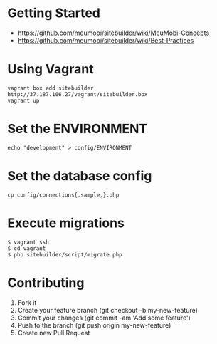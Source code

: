 Getting Started
===============

- https://github.com/meumobi/sitebuilder/wiki/MeuMobi-Concepts
- https://github.com/meumobi/sitebuilder/wiki/Best-Practices

Using Vagrant
=============

```
vagrant box add sitebuilder http://37.187.106.27/vagrant/sitebuilder.box
vagrant up
```

Set the ENVIRONMENT
===================

```
echo "development" > config/ENVIRONMENT
```

Set the database config
=======================

```
cp config/connections{.sample,}.php
```

Execute migrations
==================

```
$ vagrant ssh
$ cd vagrant
$ php sitebuilder/script/migrate.php
```

Contributing
==================

1. Fork it
2. Create your feature branch (git checkout -b my-new-feature)
3. Commit your changes (git commit -am 'Add some feature')
4. Push to the branch (git push origin my-new-feature)
5. Create new Pull Request
